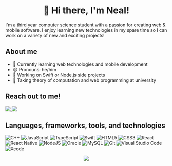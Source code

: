 <h1 align="center">👋 Hi there, I'm Neal!</h1>
I'm a third year computer science student with a passion for creating web & mobile software. I enjoy learning new technologies in my spare time so I can work on a variety of new and exciting projects!
<h2>About me</h2>

- 🌱 Currently learning web technologies and mobile development
- 😄 Pronouns: he/him
- 🔭 Working on Swift or Node.js side projects
- 📓 Taking theory of computation and web programming at university

<h2 align="left">Reach out to me!</h2>
<p align="left">
<a href="#">
    <img src="https://img.shields.io/badge/defnotneal%231111-%237289DA.svg?style=for-the-badge&logo=discord&logoColor=white">
</a>
<a href="#">
    <img src="https://img.shields.io/badge/itsneal.a01@gmail-D14836?style=for-the-badge&logo=gmail&logoColor=white">
</a>

</p>

## Languages, frameworks, tools, and technologies
![C++](https://img.shields.io/badge/c++-%2300599C.svg?style=for-the-badge&logo=c%2B%2B&logoColor=white)
![JavaScript](https://img.shields.io/badge/javascript-%23323330.svg?style=for-the-badge&logo=javascript&logoColor=%23F7DF1E)
![TypeScript](https://img.shields.io/badge/typescript-%23007ACC.svg?style=for-the-badge&logo=typescript&logoColor=white)
![Swift](https://img.shields.io/badge/swift-F54A2A?style=for-the-badge&logo=swift&logoColor=white)
![HTML5](https://img.shields.io/badge/html5-%23E34F26.svg?style=for-the-badge&logo=html5&logoColor=white)
![CSS3](https://img.shields.io/badge/css3-%231572B6.svg?style=for-the-badge&logo=css3&logoColor=white)
![React](https://img.shields.io/badge/react-%2320232a.svg?style=for-the-badge&logo=react&logoColor=%2361DAFB)
![React Native](https://img.shields.io/badge/react_native-%2320232a.svg?style=for-the-badge&logo=react&logoColor=%2361DAFB)
![NodeJS](https://img.shields.io/badge/node.js-6DA55F?style=for-the-badge&logo=node.js&logoColor=white)
![Oracle](https://img.shields.io/badge/Oracle-F80000?style=for-the-badge&logo=oracle&logoColor=white)
![MySQL](https://img.shields.io/badge/mysql-%2300f.svg?style=for-the-badge&logo=mysql&logoColor=white)
![Git](https://img.shields.io/badge/git-%23F05033.svg?style=for-the-badge&logo=git&logoColor=white)
![Visual Studio Code](https://img.shields.io/badge/Visual%20Studio%20Code-0078d7.svg?style=for-the-badge&logo=visual-studio-code&logoColor=white)
![Xcode](https://img.shields.io/badge/Xcode-007ACC?style=for-the-badge&logo=Xcode&logoColor=white)

<p align="center">
    <img src="https://github-readme-stats.vercel.app/api/top-langs/?username=nealarch01&langs_count=6&theme=react&exclude_repo=DSA_CS311,CS421&hide=Objective-C,Java&layout=compact">
</p>

